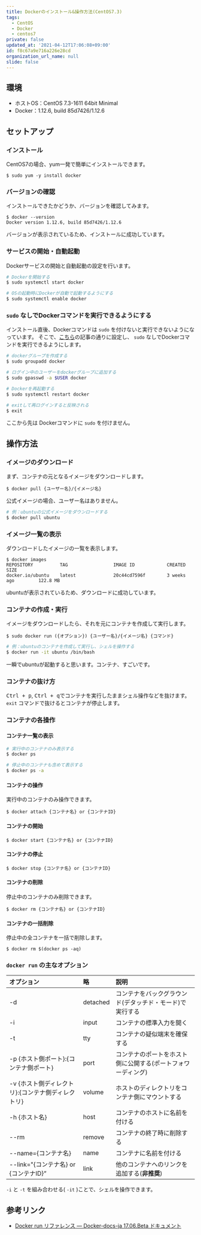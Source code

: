 ```yaml
---
title: Dockerのインストール&操作方法(CentOS7.3)
tags:
  - CentOS
  - Docker
  - centos7
private: false
updated_at: '2021-04-12T17:06:08+09:00'
id: f8c67a9e716a226e28cd
organization_url_name: null
slide: false
---
```

## 環境

- ホストOS：CentOS 7.3-1611 64bit Minimal
- Docker：1.12.6, build 85d7426/1.12.6

## セットアップ

### インストール

CentOS7の場合、yum一発で簡単にインストールできます。

```shell-session
$ sudo yum -y install docker
```

### バージョンの確認

インストールできたかどうか、バージョンを確認してみます。

```shell-session
$ docker --version
Docker version 1.12.6, build 85d7426/1.12.6
```

バージョンが表示されているため、インストールに成功しています。

### サービスの開始・自動起動

Dockerサービスの開始と自動起動の設定を行います。

```bash
# Dockerを開始する
$ sudo systemctl start docker

# OSの起動時にDockerが自動で起動するようにする
$ sudo systemctl enable docker
```

### `sudo` なしでDockerコマンドを実行できるようにする

インストール直後、Dockerコマンドは `sudo` を付けないと実行できないようになっています。
そこで、[こちら](https://qiita.com/DQNEO/items/da5df074c48b012152ee)の記事の通りに設定し、 `sudo` なしでDockerコマンドを実行できるようにします。

```bash
# dockerグループを作成する
$ sudo groupadd docker

# ログイン中のユーザーをdockerグループに追加する
$ sudo gpasswd -a $USER docker

# Dockerを再起動する
$ sudo systemctl restart docker

# exitして再ログインすると反映される
$ exit
```

ここから先は Dockerコマンドに `sudo` を付けません。

## 操作方法

### イメージのダウンロード

まず、コンテナの元となるイメージをダウンロードします。

```shell-session
$ docker pull {ユーザー名}/{イメージ名}
```

公式イメージの場合、ユーザー名はありません。

```bash
# 例：ubuntuの公式イメージをダウンロードする
$ docker pull ubuntu
```

### イメージ一覧の表示

ダウンロードしたイメージの一覧を表示します。

```shell-session
$ docker images
REPOSITORY          TAG                 IMAGE ID            CREATED             SIZE
docker.io/ubuntu    latest              20c44cd7596f        3 weeks ago         122.8 MB
```

ubuntuが表示されているため、ダウンロードに成功しています。

### コンテナの作成・実行

イメージをダウンロードしたら、それを元にコンテナを作成して実行します。

```shell-session
$ sudo docker run ({オプション}) {ユーザー名}/{イメージ名} {コマンド}
```

```bash
# 例：ubuntuのコンテナを作成して実行し、シェルを操作する
$ docker run -it ubuntu /bin/bash
```
一瞬でubuntuが起動すると思います。コンテナ、すごいです。

### コンテナの抜け方

<kbd><kbd>Ctrl</kbd> + <kbd>p</kbd></kbd>, <kbd><kbd>Ctrl</kbd> + <kbd>q</kbd></kbd>でコンテナを実行したままシェル操作などを抜けます。
`exit` コマンドで抜けるとコンテナが停止します。

### コンテナの各操作

#### コンテナ一覧の表示

```bash
# 実行中のコンテナのみ表示する
$ docker ps

# 停止中のコンテナも含めて表示する
$ docker ps -a
```

#### コンテナの操作

実行中のコンテナのみ操作できます。

```shell-session
$ docker attach {コンテナ名} or {コンテナID}
```

#### コンテナの開始

```shell-session
$ docker start {コンテナ名} or {コンテナID}
```

#### コンテナの停止

```shell-session
$ docker stop {コンテナ名} or {コンテナID}
```

#### コンテナの削除

停止中のコンテナのみ削除できます。

```shell-session
$ docker rm {コンテナ名} or {コンテナID}
```

#### コンテナの一括削除

停止中の全コンテナを一括で削除します。

```shell-session
$ docker rm $(docker ps -aq)
```

### `docker run` の主なオプション

|オプション|略|説明|
|:--|:--|:--|
|-d|detached|コンテナをバックグラウンド(デタッチド・モード)で実行する|
|-i|input|コンテナの標準入力を開く|
|-t|tty|コンテナの疑似端末を確保する|
|-p {ホスト側ポート}:{コンテナ側ポート}|port|コンテナのポートをホスト側に公開する(ポートフォワーディング)|
|-v {ホスト側ディレクトリ}:{コンテナ側ディレクトリ}|volume|ホストのディレクトリをコンテナ側にマウントする|
|-h {ホスト名}|host|コンテナのホストに名前を付ける|
|--rm|remove|コンテナの終了時に削除する|
|--name={コンテナ名}|name|コンテナに名前を付ける|
|--link="{コンテナ名} or {コンテナID}”|link|他のコンテナへのリンクを追加する(**非推奨**)|

`-i` と `-t` を組み合わせる( `-it` )ことで、シェルを操作できます。

## 参考リンク

- [Docker run リファレンス — Docker-docs-ja 17.06.Beta ドキュメント](http://docs.docker.jp/engine/reference/run.html)

